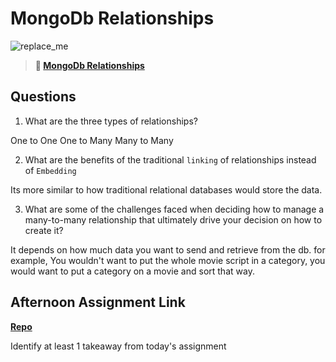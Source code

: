 # MongoDb Relationships

![replace_me](https://codeworks.blob.core.windows.net/public/assets/img/illustrations/placeholder.svg)

> **📖 [MongoDb Relationships](https://codeworksacademy.com/fs-student-guide/resources/wk5/02-Relationships)**

## Questions

1. What are the three types of relationships?

One to One
One to Many
Many to Many

2. What are the benefits of the traditional `linking` of relationships instead of `Embedding`

Its more similar to how traditional relational databases would store the data. 

3. What are some of the challenges faced when deciding how to manage a many-to-many relationship that ultimately drive your decision on how to create it?

It depends on how much data you want to send and retrieve from the db.  for example, You wouldn't want to put the whole movie script in a category, you would want to put a category on a movie and sort that way.

## Afternoon Assignment Link

**[Repo](https://github.com/zburkard/<ASSIGNMENT_REPO>)**

Identify at least 1 takeaway from today's assignment
